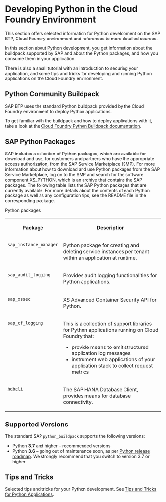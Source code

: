 <!-- loioacf8f49356d047fbb1a4d04dcec3fd36 -->

# Developing Python in the Cloud Foundry Environment

This section offers selected information for Python development on the SAP BTP, Cloud Foundry environment and references to more detailed sources.



In this section about Python development, you get information about the buildpack supported by SAP and about the Python packages, and how you consume them in your application.

There is also a small tutorial with an introduction to securing your application, and some tips and tricks for developing and running Python applications on the Cloud Foundry environment.



## Python Community Buildpack

SAP BTP uses the standard Python buildpack provided by the Cloud Foundry environment to deploy Python applications.

To get familiar with the buildpack and how to deploy applications with it, take a look at the [Cloud Foundry Python Buildpack documentation](https://docs.cloudfoundry.org/buildpacks/python/index.html).



## SAP Python Packages

SAP includes a selection of Python packages, which are available for download and use, for customers and partners who have the appropriate access authorization, from the SAP Service Marketplace \(SMP\). For more information about how to download and use Python packages from the SAP Service Marketplace, log on to the SMP and search for the software component XS\_PYTHON, which is an archive that contains the SAP packages. The following table lists the SAP Python packages that are currently available. For more details about the contents of each Python package as well as any configuration tips, see the README file in the corresponding package.

<a name="loioacf8f49356d047fbb1a4d04dcec3fd36__table_gbs_snc_wcb"/>Python packages


<table>
<tr>
<th valign="top">

Package



</th>
<th valign="top">

Description



</th>
</tr>
<tr>
<td valign="top">

 `sap_instance_manager` 



</td>
<td valign="top">

Python package for creating and deleting service instances per tenant within an application at runtime.



</td>
</tr>
<tr>
<td valign="top">

 `sap_audit_logging` 



</td>
<td valign="top">

Provides audit logging functionalities for Python applications.



</td>
</tr>
<tr>
<td valign="top">

 `sap_xssec` 



</td>
<td valign="top">

XS Advanced Container Security API for Python.



</td>
</tr>
<tr>
<td valign="top">

 `sap_cf_logging` 



</td>
<td valign="top">

This is a collection of support libraries for Python applications running on Cloud Foundry that:

-   provide means to emit structured application log messages
-   instrument web applications of your application stack to collect request metrics



</td>
</tr>
<tr>
<td valign="top">

 [`hdbcli`](https://help.sap.com/viewer/0eec0d68141541d1b07893a39944924e/2.0.02/en-US/f3b8fabf34324302b123297cdbe710f0.html) 



</td>
<td valign="top">

The SAP HANA Database Client, provides means for database connectivity.



</td>
</tr>
</table>



<a name="loioacf8f49356d047fbb1a4d04dcec3fd36__section_w1d_tr1_krb"/>

## Supported Versions

The standard SAP `python_buildpack` supports the following versions:

-   Python **3.7** and higher – recommended versions
-   Python **3.6** – going out of maintenance soon, as per [Python release roadmap](https://www.python.org/downloads/). We strongly recommend that you switch to version 3.7 or higher.



## Tips and Tricks

Selected tips and tricks for your Python development. See [Tips and Tricks for Python Applications](tips-and-tricks-for-python-applications-b5e1c82.md).

